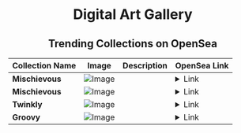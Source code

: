 <div align="center">

# Digital Art Gallery

## Trending Collections on OpenSea

| Collection Name                       | Image                                                                                     | Description                       | OpenSea Link                                                                                          |
|---------------------------------------|-------------------------------------------------------------------------------------------|-----------------------------------|--------------------------------------------------------------------------------------------------------|
| **Mischievous** | ![Image](https://i.seadn.io/s/raw/files/feadf02d9f7d0b4a2a4eee0f9bc40423.jpg?w=500&auto=format?w=200&auto=format) |  | <details><summary>Link</summary>[Mischievous](https://opensea.io/collection/mischievous-1392)</details> |
| **Mischievous** | ![Image](https://i.seadn.io/s/raw/files/feadf02d9f7d0b4a2a4eee0f9bc40423.jpg?w=500&auto=format?w=200&auto=format) |  | <details><summary>Link</summary>[Mischievous](https://opensea.io/collection/mischievous-1391)</details> |
| **Twinkly** | ![Image](https://i.seadn.io/s/raw/files/a2704454a33518934a46e0af8ed115b1.jpg?w=500&auto=format?w=200&auto=format) |  | <details><summary>Link</summary>[Twinkly](https://opensea.io/collection/twinkly-768)</details> |
| **Groovy** | ![Image](https://i.seadn.io/s/raw/files/812b6ff86bae01430ab50c1c6f3e67fe.jpg?w=500&auto=format?w=200&auto=format) |  | <details><summary>Link</summary>[Groovy](https://opensea.io/collection/groovy-1467)</details> |

</div>
